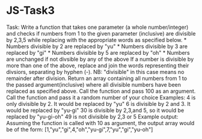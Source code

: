 # JS-Task3
Task:  Write a function that takes one parameter (a whole number/integer) and checks if numbers from 1 to the given parameter (inclusive) are divisible by 2,3,5 while replacing with the appropriate words as specified below.  * Numbers divisible by 2 are replaced by "yu"  * Numbers divisible by 3 are replaced by "gi"  * Numbers divisible by 5 are replaced by "oh"  * Numbers are unchanged if not divsible by any of the above     If a number is divisible by more than one of the above, replace and join the words representing their divsiors, separating by hyphen (-).  NB: "divisible" in this case means no remainder after division.     Return an array containing all numbers from 1 to the passed argument(inclusive) where all divisible numbers have been replaced as specified above.     Call the function and pass 100 as an argument.  Call the function and pass it a random number of your choice     Examples:  4 is only divisible by 2. It would be replaced by "yu"  6 is divisible by 2 and 3. It would be replaced by "yu-gi"  30 is divisible by 2,3,and 5, so it would be replaced by "yu-gi-oh"  49 is not divisible by 2,3 or 5     Example output:  Assuming the function is called with 10 as argument, the output array would be of the form:  [1,"yu","gi",4,"oh","yu-gi",7,"yu","gi","yu-oh"]   
